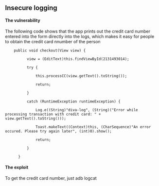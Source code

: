 ## Insecure logging

#### The vulnerability

The following code shows that the app prints out the credit card number entered into the form directly into the logs, which makes it easy for
people to obtain the credit card nnumber of the person



        public void checkout(View view) {
        
              view = (EditText)this.findViewById(2131493014);

              try {

                  this.processCC(view.getText().toString());

                  return;

              }

              catch (RuntimeException runtimeException) {

                  Log.e((String)"diva-log", (String)("Error while processing transaction with credit card: " + view.getText().toString()));

                  Toast.makeText((Context)this, (CharSequence)"An error occured. Please try again later", (int)0).show();

                  return;

              }

          }
          
          
#### The exploit
To get the credit card number, just adb logcat
